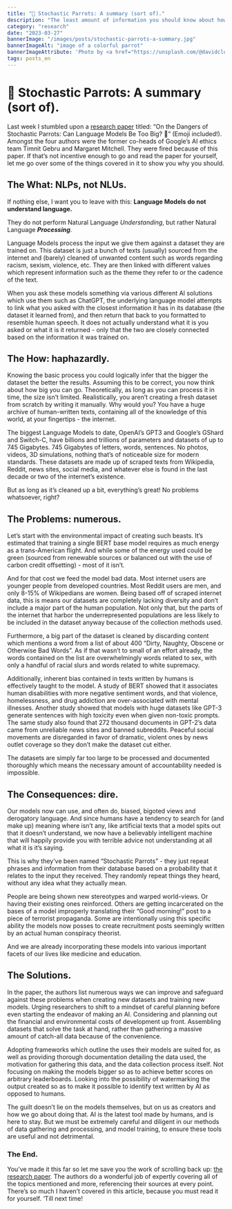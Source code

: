 ```yaml
---
title: "🦜 Stochastic Parrots: A summary (sort of)."
description: "The least amount of information you should know about how the trouble with Large Language Models."
category: "research"
date: "2023-03-27"
bannerImage: "/images/posts/stochastic-parrots-a-summary.jpg"
bannerImageAlt: "image of a colorful parrot"
bannerImageAttribute: 'Photo by <a href="https://unsplash.com/@davidclode?utm_source=unsplash&utm_medium=referral&utm_content=creditCopyText">David Clode</a> on <a href="https://unsplash.com/photos/G7Jd9fMuRHs?utm_source=unsplash&utm_medium=referral&utm_content=creditCopyText">Unsplash</a>'
tags: posts_en
---
```


# 🦜 Stochastic Parrots: A summary (sort of).

Last week I stumbled upon a [research paper](https://dl.acm.org/doi/pdf/10.1145/3442188.3445922) titled: “On the Dangers of Stochastic Parrots: Can Language Models Be Too Big? 🦜” (Emoji included!). Amongst the four authors were the former co-heads of Google’s AI ethics team Timnit Gebru and Margaret Mitchell. They were fired because of this paper. If that’s not incentive enough to go and read the paper for yourself, let me go over some of the things covered in it to show you why you should.

## The What: NLPs, not NLUs.

If nothing else, I want you to leave with this: **Language Models do not understand language.**

They do not perform Natural Language _Understanding_, but rather Natural Language **_Processing_**.

Language Models process the input we give them against a dataset they are trained on. This dataset is just a bunch of texts (usually) sourced from the internet and (barely) cleaned of unwanted content such as words regarding racism, sexism, violence, etc. They are then linked with different values which represent information such as the theme they refer to or the cadence of the text.

When you ask these models something via various different AI solutions which use them such as ChatGPT, the underlying language model attempts to link what you asked with the closest information it has in its database (the dataset it learned from), and then return that back to you formatted to resemble human speech. It does not actually understand what it is you asked or what it is it returned - only that the two are closely connected based on the information it was trained on.

## The How: haphazardly.

Knowing the basic process you could logically infer that the bigger the dataset the better the results. Assuming this to be correct, you now think about how big you can go. Theoretically, as long as you can process it in time, the size isn’t limited. Realistically, you aren’t creating a fresh dataset from scratch by writing it manually. Why would you? You have a huge archive of human-written texts, containing all of the knowledge of this world, at your fingertips - the internet.

The biggest Language Models to date, OpenAI’s GPT3 and Google’s GShard and Switch-C, have billions and trillions of parameters and datasets of up to 745 Gigabytes. 745 Gigabytes of letters, words, sentences. No photos, videos, 3D simulations, nothing that’s of noticeable size for modern standards. These datasets are made up of scraped texts from Wikipedia, Reddit, news sites, social media, and whatever else is found in the last decade or two of the internet’s existence.

But as long as it’s cleaned up a bit, everything’s great! No problems whatsoever, right?

## The Problems: numerous.

Let’s start with the environmental impact of creating such beasts. It’s estimated that training a single BERT base model requires as much energy as a trans-American flight. And while some of the energy used could be green (sourced from renewable sources or balanced out with the use of carbon credit offsetting) - most of it isn’t.

And for that cost we feed the model bad data. Most internet users are younger people from developed countries. Most Reddit users are men, and only 8-15% of Wikipedians are women. Being based off of scraped internet data, this is means our datasets are completely lacking diversity and don’t include a major part of the human population. Not only that, but the parts of the internet that harbor the underrepresented populations are less likely to be included in the dataset anyway because of the collection methods used.

Furthermore, a big part of the dataset is cleaned by discarding content which mentions a word from a list of about 400 “Dirty, Naughty, Obscene or Otherwise Bad Words”. As if that wasn’t to small of an effort already, the words contained on the list are overwhelmingly words related to sex, with only a handful of racial slurs and words related to white supremacy.

Additionally, inherent bias contained in texts written by humans is effectively taught to the model. A study of BERT showed that it associates human disabilities with more negative sentiment words, and that violence, homelessness, and drug addiction are over-associated with mental illnesses. Another study showed that models with huge datasets like GPT-3 generate sentences with high toxicity even when given non-toxic prompts. The same study also found that 272 thousand documents in GPT-2’s data came from unreliable news sites and banned subreddits. Peaceful social movements are disregarded in favor of dramatic, violent ones by news outlet coverage so they don’t make the dataset cut either.

The datasets are simply far too large to be processed and documented thoroughly which means the necessary amount of accountability needed is impossible.

## The Consequences: dire.

Our models now can use, and often do, biased, bigoted views and derogatory language. And since humans have a tendency to search for (and make up) meaning where isn’t any, like artificial texts that a model spits out that it doesn’t understand, we now have a believably intelligent machine that will happily provide you with terrible advice not understanding at all what it is it’s saying.

This is why they’ve been named “Stochastic Parrots” - they just repeat phrases and information from their database based on a probability that it relates to the input they received. They randomly repeat things they heard, without any idea what they actually mean.

People are being shown new stereotypes and warped world-views. Or having their existing ones reinforced. Others are getting incarcerated on the bases of a model improperly translating their “Good morning!” post to a piece of terrorist propaganda. Some are intentionally using this specific ability the models now posses to create recruitment posts seemingly written by an actual human conspiracy theorist.

And we are already incorporating these models into various important facets of our lives like medicine and education.

## The Solutions.

In the paper, the authors list numerous ways we can improve and safeguard against these problems when creating new datasets and training new models. Urging researchers to shift to a mindset of careful planning before even starting the endeavor of making an AI. Considering and planning out the financial and environmental costs of development up front. Assembling datasets that solve the task at hand, rather than gathering a massive amount of catch-all data because of the convenience.

Adopting frameworks which outline the uses their models are suited for, as well as providing thorough documentation detailing the data used, the motivation for gathering this data, and the data collection process itself. Not focusing on making the models bigger so as to achieve better scores on arbitrary leaderboards. Looking into the possibility of watermarking the output created so as to make it possible to identify text written by AI as opposed to humans.

The guilt doesn’t lie on the models themselves, but on us as creators and how we go about doing that. AI is the latest tool made by humans, and is here to stay. But we must be extremely careful and diligent in our methods of data gathering and processing, and model training, to ensure these tools are useful and not detrimental.

### The End.

You’ve made it this far so let me save you the work of scrolling back up: [the research paper](https://dl.acm.org/doi/pdf/10.1145/3442188.3445922). The authors do a wonderful job of expertly covering all of the topics mentioned and more, referencing their sources at every point. There’s so much I haven’t covered in this article, because you must read it for yourself. ‘Till next time!
